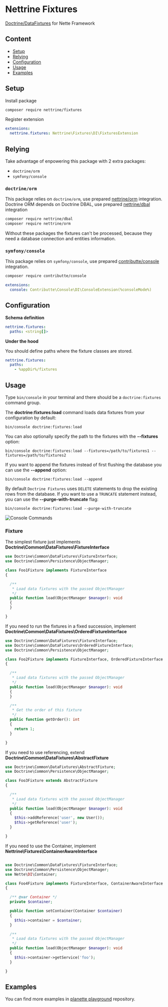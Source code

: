 # Nettrine Fixtures

[Doctrine/DataFixtures](https://github.com/doctrine/data-fixtures) for Nette Framework


## Content

- [Setup](#usage)
- [Relying](#relying)
- [Configuration](#configuration)
- [Usage](#usage)
- [Examples](#examples)


## Setup

Install package

```bash
composer require nettrine/fixtures
```

Register extension

```yaml
extensions:
  nettrine.fixtures: Nettrine\Fixtures\DI\FixturesExtension
```


## Relying

Take advantage of enpowering this package with 2 extra packages:

- `doctrine/orm`
- `symfony/console`


### `doctrine/orm`

This package relies on `doctrine/orm`, use prepared [nettrine/orm](https://github.com/nettrine/orm) integration.
Doctrine ORM depends on Doctrine DBAL, use prepared [nettrine/dbal](https://github.com/nettrine/dbal) integration

```bash
composer require nettrine/dbal
composer require nettrine/orm
```

Without these packages the fixtures can't be processed, because they need a database connection and entities information.


### `symfony/console`

This package relies on `symfony/console`, use prepared [contributte/console](https://github.com/contributte/console) integration.

```bash
composer require contributte/console
```

```yaml
extensions:
  console: Contributte\Console\DI\ConsoleExtension(%consoleMode%)
```


## Configuration

**Schema definition**

```yaml
nettrine.fixtures:
  paths: <string[]>
```

**Under the hood**

You should define paths where the fixture classes are stored.

```yaml
nettrine.fixtures:
  paths:
    - %appDir%/fixtures
```


## Usage

Type `bin/console` in your terminal and there should be a `doctrine:fixtures` command group.

The **doctrine:fixtures:load** command loads data fixtures from your configuration by default:

```
bin/console doctrine:fixtures:load
```

You can also optionally specify the path to the fixtures with the **--fixtures** option:

```
bin/console doctrine:fixtures:load --fixtures=/path/to/fixtures1 --fixtures=/path/to/fixtures2
```

If you want to append the fixtures instead of first flushing the database you can use the **--append** option:

```
bin/console doctrine:fixtures:load --append
```

By default `Doctrine Fixtures` uses `DELETE` statements to drop the existing rows from
the database. If you want to use a `TRUNCATE` statement instead, you can use the **--purge-with-truncate** flag:

```
bin/console doctrine:fixtures:load --purge-with-truncate
```

![Console Commands](https://raw.githubusercontent.com/nettrine/fixtures/master/.docs/assets/console.png)


### Fixture

The simplest fixture just implements **Doctrine\Common\DataFixtures\FixtureInterface**

```php
use Doctrine\Common\DataFixtures\FixtureInterface;
use Doctrine\Common\Persistence\ObjectManager;

class Foo1Fixture implements FixtureInterface
{

  /**
   * Load data fixtures with the passed ObjectManager
   */
  public function load(ObjectManager $manager): void
  {
  }

}
```

If you need to run the fixtures in a fixed succession, implement **Doctrine\Common\DataFixtures\OrderedFixtureInterface**


```php
use Doctrine\Common\DataFixtures\FixtureInterface;
use Doctrine\Common\DataFixtures\OrderedFixtureInterface;
use Doctrine\Common\Persistence\ObjectManager;

class Foo2Fixture implements FixtureInterface, OrderedFixtureInterface
{

  /**
   * Load data fixtures with the passed ObjectManager
   */
  public function load(ObjectManager $manager): void
  {
  }

  /**
   * Get the order of this fixture
   */
  public function getOrder(): int
  {
    return 1;
  }

}
```

If you need to use referencing, extend **Doctrine\Common\DataFixtures\AbstractFixture**

```php
use Doctrine\Common\DataFixtures\AbstractFixture;
use Doctrine\Common\Persistence\ObjectManager;

class Foo3Fixture extends AbstractFixture
{

  /**
   * Load data fixtures with the passed ObjectManager
   */
  public function load(ObjectManager $manager): void
  {
    $this->addReference('user', new User());
    $this->getReference('user');
  }

}
```

If you need to use the Container, implement **Nettrine\Fixtures\ContainerAwareInterface**


```php

use Doctrine\Common\DataFixtures\FixtureInterface;
use Doctrine\Common\Persistence\ObjectManager;
use Nette\DI\Container;

class Foo4Fixture implements FixtureInterface, ContainerAwareInterface
{

  /** @var Container */
  private $container;

  public function setContainer(Container $container)
  {
    $this->container = $container;
  }

  /**
   * Load data fixtures with the passed ObjectManager
   */
  public function load(ObjectManager $manager): void
  {
    $this->container->getService('foo');
  }

}
```


## Examples

You can find more examples in [planette playground](https://github.com/planette/playground) repository.
